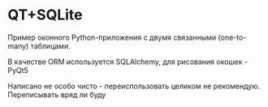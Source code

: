 # QT+SQLite
Пример оконного Python-приложения с двумя связанными (one-to-many) таблицами.

В качестве ORM используется SQLAlchemy, для рисования окошек - PyQt5

Написано не особо чисто - переиспользовать целиком не рекомендую. Переписывать вряд ли буду
